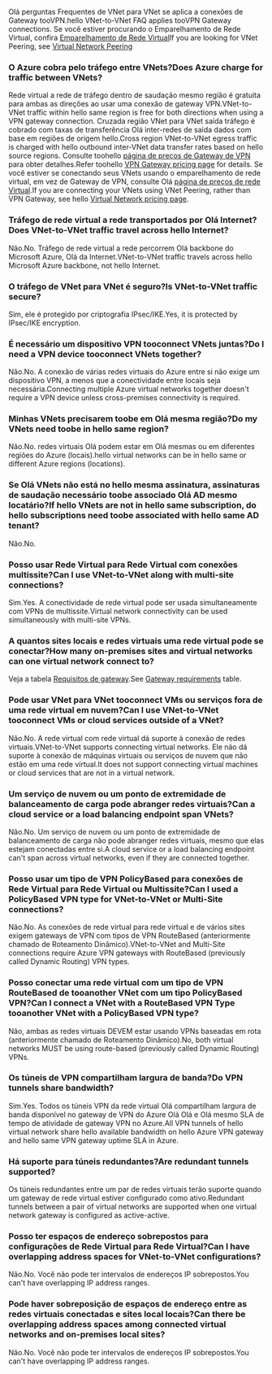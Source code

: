 <span data-ttu-id="5796c-101">Olá perguntas Frequentes de VNet para VNet se aplica a conexões de Gateway tooVPN.</span><span class="sxs-lookup"><span data-stu-id="5796c-101">hello VNet-to-VNet FAQ applies tooVPN Gateway connections.</span></span> <span data-ttu-id="5796c-102">Se você estiver procurando o Emparelhamento de Rede Virtual, confira [Emparelhamento de Rede Virtual](../articles/virtual-network/virtual-network-peering-overview.md)</span><span class="sxs-lookup"><span data-stu-id="5796c-102">If you are looking for VNet Peering, see [Virtual Network Peering](../articles/virtual-network/virtual-network-peering-overview.md)</span></span>

### <a name="does-azure-charge-for-traffic-between-vnets"></a><span data-ttu-id="5796c-103">O Azure cobra pelo tráfego entre VNets?</span><span class="sxs-lookup"><span data-stu-id="5796c-103">Does Azure charge for traffic between VNets?</span></span>

<span data-ttu-id="5796c-104">Rede virtual a rede de tráfego dentro de saudação mesmo região é gratuita para ambas as direções ao usar uma conexão de gateway VPN.</span><span class="sxs-lookup"><span data-stu-id="5796c-104">VNet-to-VNet traffic within hello same region is free for both directions when using a VPN gateway connection.</span></span> <span data-ttu-id="5796c-105">Cruzada região VNet para VNet saída tráfego é cobrado com taxas de transferência Olá inter-redes de saída dados com base em regiões de origem hello.</span><span class="sxs-lookup"><span data-stu-id="5796c-105">Cross region VNet-to-VNet egress traffic is charged with hello outbound inter-VNet data transfer rates based on hello source regions.</span></span> <span data-ttu-id="5796c-106">Consulte toohello [página de preços de Gateway de VPN](https://azure.microsoft.com/pricing/details/vpn-gateway/) para obter detalhes.</span><span class="sxs-lookup"><span data-stu-id="5796c-106">Refer toohello [VPN Gateway pricing page](https://azure.microsoft.com/pricing/details/vpn-gateway/) for details.</span></span> <span data-ttu-id="5796c-107">Se você estiver se conectando seus VNets usando o emparelhamento de rede virtual, em vez de Gateway de VPN, consulte Olá [página de preços de rede Virtual](https://azure.microsoft.com/pricing/details/virtual-network/).</span><span class="sxs-lookup"><span data-stu-id="5796c-107">If you are connecting your VNets using VNet Peering, rather than VPN Gateway, see hello [Virtual Network pricing page](https://azure.microsoft.com/pricing/details/virtual-network/).</span></span>

### <a name="does-vnet-to-vnet-traffic-travel-across-hello-internet"></a><span data-ttu-id="5796c-108">Tráfego de rede virtual a rede transportados por Olá Internet?</span><span class="sxs-lookup"><span data-stu-id="5796c-108">Does VNet-to-VNet traffic travel across hello Internet?</span></span>

<span data-ttu-id="5796c-109">Não.</span><span class="sxs-lookup"><span data-stu-id="5796c-109">No.</span></span> <span data-ttu-id="5796c-110">Tráfego de rede virtual a rede percorrem Olá backbone do Microsoft Azure, Olá da Internet.</span><span class="sxs-lookup"><span data-stu-id="5796c-110">VNet-to-VNet traffic travels across hello Microsoft Azure backbone, not hello Internet.</span></span>

### <a name="is-vnet-to-vnet-traffic-secure"></a><span data-ttu-id="5796c-111">O tráfego de VNet para VNet é seguro?</span><span class="sxs-lookup"><span data-stu-id="5796c-111">Is VNet-to-VNet traffic secure?</span></span>

<span data-ttu-id="5796c-112">Sim, ele é protegido por criptografia IPsec/IKE.</span><span class="sxs-lookup"><span data-stu-id="5796c-112">Yes, it is protected by IPsec/IKE encryption.</span></span>

### <a name="do-i-need-a-vpn-device-tooconnect-vnets-together"></a><span data-ttu-id="5796c-113">É necessário um dispositivo VPN tooconnect VNets juntas?</span><span class="sxs-lookup"><span data-stu-id="5796c-113">Do I need a VPN device tooconnect VNets together?</span></span>

<span data-ttu-id="5796c-114">Não.</span><span class="sxs-lookup"><span data-stu-id="5796c-114">No.</span></span> <span data-ttu-id="5796c-115">A conexão de várias redes virtuais do Azure entre si não exige um dispositivo VPN, a menos que a conectividade entre locais seja necessária.</span><span class="sxs-lookup"><span data-stu-id="5796c-115">Connecting multiple Azure virtual networks together doesn't require a VPN device unless cross-premises connectivity is required.</span></span>

### <a name="do-my-vnets-need-toobe-in-hello-same-region"></a><span data-ttu-id="5796c-116">Minhas VNets precisarem toobe em Olá mesma região?</span><span class="sxs-lookup"><span data-stu-id="5796c-116">Do my VNets need toobe in hello same region?</span></span>

<span data-ttu-id="5796c-117">Não.</span><span class="sxs-lookup"><span data-stu-id="5796c-117">No.</span></span> <span data-ttu-id="5796c-118">redes virtuais Olá podem estar em Olá mesmas ou em diferentes regiões do Azure (locais).</span><span class="sxs-lookup"><span data-stu-id="5796c-118">hello virtual networks can be in hello same or different Azure regions (locations).</span></span>

### <a name="if-hello-vnets-are-not-in-hello-same-subscription-do-hello-subscriptions-need-toobe-associated-with-hello-same-ad-tenant"></a><span data-ttu-id="5796c-119">Se Olá VNets não está no hello mesma assinatura, assinaturas de saudação necessário toobe associado Olá AD mesmo locatário?</span><span class="sxs-lookup"><span data-stu-id="5796c-119">If hello VNets are not in hello same subscription, do hello subscriptions need toobe associated with hello same AD tenant?</span></span>

<span data-ttu-id="5796c-120">Não.</span><span class="sxs-lookup"><span data-stu-id="5796c-120">No.</span></span>

### <a name="can-i-use-vnet-to-vnet-along-with-multi-site-connections"></a><span data-ttu-id="5796c-121">Posso usar Rede Virtual para Rede Virtual com conexões multissite?</span><span class="sxs-lookup"><span data-stu-id="5796c-121">Can I use VNet-to-VNet along with multi-site connections?</span></span>

<span data-ttu-id="5796c-122">Sim.</span><span class="sxs-lookup"><span data-stu-id="5796c-122">Yes.</span></span> <span data-ttu-id="5796c-123">A conectividade de rede virtual pode ser usada simultaneamente com VPNs de multissite.</span><span class="sxs-lookup"><span data-stu-id="5796c-123">Virtual network connectivity can be used simultaneously with multi-site VPNs.</span></span>

### <a name="how-many-on-premises-sites-and-virtual-networks-can-one-virtual-network-connect-to"></a><span data-ttu-id="5796c-124">A quantos sites locais e redes virtuais uma rede virtual pode se conectar?</span><span class="sxs-lookup"><span data-stu-id="5796c-124">How many on-premises sites and virtual networks can one virtual network connect to?</span></span>

<span data-ttu-id="5796c-125">Veja a tabela [Requisitos de gateway](../articles/vpn-gateway/vpn-gateway-about-vpn-gateway-settings.md#requirements).</span><span class="sxs-lookup"><span data-stu-id="5796c-125">See [Gateway requirements](../articles/vpn-gateway/vpn-gateway-about-vpn-gateway-settings.md#requirements) table.</span></span>

### <a name="can-i-use-vnet-to-vnet-tooconnect-vms-or-cloud-services-outside-of-a-vnet"></a><span data-ttu-id="5796c-126">Pode usar VNet para VNet tooconnect VMs ou serviços fora de uma rede virtual em nuvem?</span><span class="sxs-lookup"><span data-stu-id="5796c-126">Can I use VNet-to-VNet tooconnect VMs or cloud services outside of a VNet?</span></span>

<span data-ttu-id="5796c-127">Não.</span><span class="sxs-lookup"><span data-stu-id="5796c-127">No.</span></span> <span data-ttu-id="5796c-128">A rede virtual com rede virtual dá suporte à conexão de redes virtuais.</span><span class="sxs-lookup"><span data-stu-id="5796c-128">VNet-to-VNet supports connecting virtual networks.</span></span> <span data-ttu-id="5796c-129">Ele não dá suporte à conexão de máquinas virtuais ou serviços de nuvem que não estão em uma rede virtual.</span><span class="sxs-lookup"><span data-stu-id="5796c-129">It does not support connecting virtual machines or cloud services that are not in a virtual network.</span></span>

### <a name="can-a-cloud-service-or-a-load-balancing-endpoint-span-vnets"></a><span data-ttu-id="5796c-130">Um serviço de nuvem ou um ponto de extremidade de balanceamento de carga pode abranger redes virtuais?</span><span class="sxs-lookup"><span data-stu-id="5796c-130">Can a cloud service or a load balancing endpoint span VNets?</span></span>

<span data-ttu-id="5796c-131">Não.</span><span class="sxs-lookup"><span data-stu-id="5796c-131">No.</span></span> <span data-ttu-id="5796c-132">Um serviço de nuvem ou um ponto de extremidade de balanceamento de carga não pode abranger redes virtuais, mesmo que elas estejam conectadas entre si.</span><span class="sxs-lookup"><span data-stu-id="5796c-132">A cloud service or a load balancing endpoint can't span across virtual networks, even if they are connected together.</span></span>

### <a name="can-i-used-a-policybased-vpn-type-for-vnet-to-vnet-or-multi-site-connections"></a><span data-ttu-id="5796c-133">Posso usar um tipo de VPN PolicyBased para conexões de Rede Virtual para Rede Virtual ou Multissite?</span><span class="sxs-lookup"><span data-stu-id="5796c-133">Can I used a PolicyBased VPN type for VNet-to-VNet or Multi-Site connections?</span></span>

<span data-ttu-id="5796c-134">Não.</span><span class="sxs-lookup"><span data-stu-id="5796c-134">No.</span></span> <span data-ttu-id="5796c-135">As conexões de rede virtual para rede virtual e de vários sites exigem gateways de VPN com tipos de VPN RouteBased (anteriormente chamado de Roteamento Dinâmico).</span><span class="sxs-lookup"><span data-stu-id="5796c-135">VNet-to-VNet and Multi-Site connections require Azure VPN gateways with RouteBased (previously called Dynamic Routing) VPN types.</span></span>

### <a name="can-i-connect-a-vnet-with-a-routebased-vpn-type-tooanother-vnet-with-a-policybased-vpn-type"></a><span data-ttu-id="5796c-136">Posso conectar uma rede virtual com um tipo de VPN RouteBased de tooanother VNet com um tipo PolicyBased VPN?</span><span class="sxs-lookup"><span data-stu-id="5796c-136">Can I connect a VNet with a RouteBased VPN Type tooanother VNet with a PolicyBased VPN type?</span></span>

<span data-ttu-id="5796c-137">Não, ambas as redes virtuais DEVEM estar usando VPNs baseadas em rota (anteriormente chamado de Roteamento Dinâmico).</span><span class="sxs-lookup"><span data-stu-id="5796c-137">No, both virtual networks MUST be using route-based (previously called Dynamic Routing) VPNs.</span></span>

### <a name="do-vpn-tunnels-share-bandwidth"></a><span data-ttu-id="5796c-138">Os túneis de VPN compartilham largura de banda?</span><span class="sxs-lookup"><span data-stu-id="5796c-138">Do VPN tunnels share bandwidth?</span></span>

<span data-ttu-id="5796c-139">Sim.</span><span class="sxs-lookup"><span data-stu-id="5796c-139">Yes.</span></span> <span data-ttu-id="5796c-140">Todos os túneis VPN da rede virtual Olá compartilham largura de banda disponível no gateway de VPN do Azure Olá Olá e Olá mesmo SLA de tempo de atividade de gateway VPN no Azure.</span><span class="sxs-lookup"><span data-stu-id="5796c-140">All VPN tunnels of hello virtual network share hello available bandwidth on hello Azure VPN gateway and hello same VPN gateway uptime SLA in Azure.</span></span>

### <a name="are-redundant-tunnels-supported"></a><span data-ttu-id="5796c-141">Há suporte para túneis redundantes?</span><span class="sxs-lookup"><span data-stu-id="5796c-141">Are redundant tunnels supported?</span></span>

<span data-ttu-id="5796c-142">Os túneis redundantes entre um par de redes virtuais terão suporte quando um gateway de rede virtual estiver configurado como ativo.</span><span class="sxs-lookup"><span data-stu-id="5796c-142">Redundant tunnels between a pair of virtual networks are supported when one virtual network gateway is configured as active-active.</span></span>

### <a name="can-i-have-overlapping-address-spaces-for-vnet-to-vnet-configurations"></a><span data-ttu-id="5796c-143">Posso ter espaços de endereço sobrepostos para configurações de Rede Virtual para Rede Virtual?</span><span class="sxs-lookup"><span data-stu-id="5796c-143">Can I have overlapping address spaces for VNet-to-VNet configurations?</span></span>

<span data-ttu-id="5796c-144">Não.</span><span class="sxs-lookup"><span data-stu-id="5796c-144">No.</span></span> <span data-ttu-id="5796c-145">Você não pode ter intervalos de endereços IP sobrepostos.</span><span class="sxs-lookup"><span data-stu-id="5796c-145">You can't have overlapping IP address ranges.</span></span>

### <a name="can-there-be-overlapping-address-spaces-among-connected-virtual-networks-and-on-premises-local-sites"></a><span data-ttu-id="5796c-146">Pode haver sobreposição de espaços de endereço entre as redes virtuais conectadas e sites local locais?</span><span class="sxs-lookup"><span data-stu-id="5796c-146">Can there be overlapping address spaces among connected virtual networks and on-premises local sites?</span></span>

<span data-ttu-id="5796c-147">Não.</span><span class="sxs-lookup"><span data-stu-id="5796c-147">No.</span></span> <span data-ttu-id="5796c-148">Você não pode ter intervalos de endereços IP sobrepostos.</span><span class="sxs-lookup"><span data-stu-id="5796c-148">You can't have overlapping IP address ranges.</span></span>



